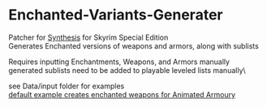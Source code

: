 # Enchanted-Variants-Generater

Patcher for  [Synthesis](https://github.com/Mutagen-Modding/Synthesis) for Skyrim Special Edition\
Generates Enchanted versions of weapons and armors, along with sublists

Requires inputting Enchantments, Weapons, and Armors manually
generated sublists need to be added to playable leveled lists manually\

see Data/input folder for examples\
[default example creates enchanted weapons for Animated Armoury](https://www.nexusmods.com/skyrimspecialedition/mods/47213)
